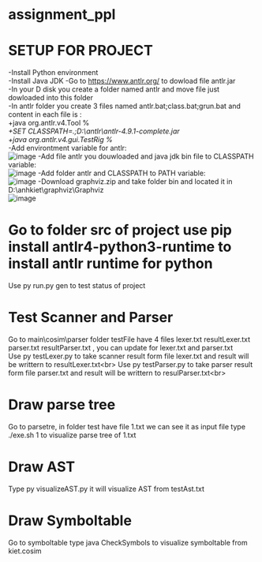 # assignment_ppl
# SETUP FOR PROJECT<br/>
-Install Python environment<br/>
-Install Java JDK
-Go to https://www.antlr.org/ to dowload file antlr.jar<br/>
-In your D disk you create a folder named antlr and move file just dowloaded into this folder<br/>
-In antlr folder you create 3 files named antlr.bat;class.bat;grun.bat and content in each file is :<br/>
  +java org.antlr.v4.Tool %*<br/>
  +SET CLASSPATH=.;D:\antlr\antlr-4.9.1-complete.jar<br/>
  +java org.antlr.v4.gui.TestRig %*<br/>
-Add environtment variable for antlr:<br/>
![image](https://user-images.githubusercontent.com/53758183/118515455-9c7ac600-b75f-11eb-9b80-d51a1cc11bd4.png)
-Add file antlr you douwloaded and java jdk bin file to CLASSPATH variable:<br/>
![image](https://user-images.githubusercontent.com/53758183/118516086-32aeec00-b760-11eb-940b-a4acc7a7721d.png)
-Add folder antlr and CLASSPATH to PATH variable:<br/>
![image](https://user-images.githubusercontent.com/53758183/118516426-802b5900-b760-11eb-8a06-1e43d8b927f1.png)
-Download graphviz.zip and take folder bin and located it in D:\anhkiet\graphviz\Graphviz<br/>
![image](https://user-images.githubusercontent.com/53758183/118517445-68a0a000-b761-11eb-828b-bbdf805c4a80.png)
# Go to folder src of project use pip install antlr4-python3-runtime to install antlr runtime for python
Use py run.py gen to test status of project
# Test Scanner and Parser
Go to main\cosim\parser folder testFile have 4 files lexer.txt resultLexer.txt parser.txt resultParser.txt , you can update for lexer.txt and parser.txt <br/>
Use py testLexer.py to take scanner result form file lexer.txt and result will be writtern to resultLexer.txt<br\>
Use py testParser.py to take parser result form file parser.txt and result will be writtern to resulParser.txt<br\>
# Draw parse tree
Go to parsetre, in folder test have file 1.txt we can see it as input file type ./exe.sh 1 to visualize parse tree of 1.txt<br/>
# Draw AST
Type py visualizeAST.py it will visualize AST from testAst.txt<br/>
# Draw Symboltable
Go to symboltable type java CheckSymbols to visualize symboltable from kiet.cosim


